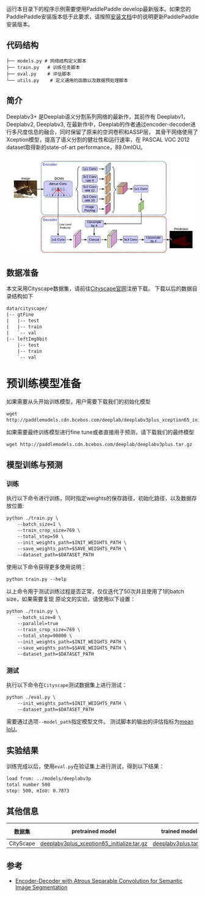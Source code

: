运行本目录下的程序示例需要使用PaddlePaddle develop最新版本。如果您的PaddlePaddle安装版本低于此要求，请按照[安装文档](http://www.paddlepaddle.org/docs/develop/documentation/zh/build_and_install/pip_install_cn.html)中的说明更新PaddlePaddle安装版本。


## 代码结构
```
├── models.py # 网络结构定义脚本
├── train.py   # 训练任务脚本
├── eval.py    # 评估脚本
└── utils.py    # 定义通用的函数以及数据预处理脚本
```

## 简介

Deeplabv3+ 是Deeplab语义分割系列网络的最新作，其前作有 Deeplabv1，Deeplabv2, Deeplabv3,
在最新作中，Deeplab的作者通过encoder-decoder进行多尺度信息的融合，同时保留了原来的空洞卷积和ASSP层，
其骨干网络使用了Xception模型，提高了语义分割的健壮性和运行速率，在 PASCAL VOC 2012 dataset取得新的state-of-art performance，89.0mIOU。

![](./imgs/model.png)


## 数据准备



本文采用Cityscape数据集，请前往[Cityscape官网](https://www.cityscapes-dataset.com)注册下载。
下载以后的数据目录结构如下
```
data/cityscape/
|-- gtFine
|   |-- test
|   |-- train
|   `-- val
|-- leftImg8bit
    |-- test
    |-- train
    `-- val
```

# 预训练模型准备

如果需要从头开始训练模型，用户需要下载我们的初始化模型
```
wget http://paddlemodels.cdn.bcebos.com/deeplab/deeplabv3plus_xception65_initialize.tar.gz
```
如果需要最终训练模型进行fine tune或者直接用于预测，请下载我们的最终模型
```
wget http://paddlemodels.cdn.bcebos.com/deeplab/deeplabv3plus.tar.gz
```


## 模型训练与预测

### 训练
执行以下命令进行训练，同时指定weights的保存路径，初始化路径，以及数据存放位置:
```
python ./train.py \
    --batch_size=1 \
    --train_crop_size=769 \
    --total_step=50 \
    --init_weights_path=$INIT_WEIGHTS_PATH \
    --save_weights_path=$SAVE_WEIGHTS_PATH \
    --dataset_path=$DATASET_PATH
```
使用以下命令获得更多使用说明：
```
python train.py --help
```
以上命令用于测试训练过程是否正常，仅仅迭代了50次并且使用了1的batch size，如果需要复现
原论文的实验，请使用以下设置：
```
python ./train.py \
    --batch_size=8 \
    --parallel=true
    --train_crop_size=769 \
    --total_step=90000 \
    --init_weights_path=$INIT_WEIGHTS_PATH \
    --save_weights_path=$SAVE_WEIGHTS_PATH \
    --dataset_path=$DATASET_PATH
```

### 测试
执行以下命令在`Cityscape`测试数据集上进行测试：
```
python ./eval.py \
    --init_weights_path=$INIT_WEIGHTS_PATH \
    --dataset_path=$DATASET_PATH
```
需要通过选项`--model_path`指定模型文件。
测试脚本的输出的评估指标为[mean IoU]()。


## 实验结果
训练完成以后，使用`eval.py`在验证集上进行测试，得到以下结果：
```
load from: ../models/deeplabv3p
total number 500
step: 500, mIoU: 0.7873
```

## 其他信息
|数据集 | pretrained model | trained model | mean IoU
|---|---|---|---|
|CityScape | [deeplabv3plus_xception65_initialize.tar.gz](http://paddlemodels.cdn.bcebos.com/deeplab/deeplabv3plus_xception65_initialize.tar.gz) | [deeplabv3plus.tar.gz](http://paddlemodels.cdn.bcebos.com/deeplab/deeplabv3plus.tar.gz) | 0.7873 |

## 参考

- [Encoder-Decoder with Atrous Separable Convolution for Semantic Image Segmentation](https://arxiv.org/abs/1802.02611)
